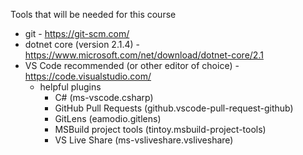 Tools that will be needed for this course
- git - https://git-scm.com/
- dotnet core (version 2.1.4) - https://www.microsoft.com/net/download/dotnet-core/2.1
- VS Code recommended (or other editor of choice) - https://code.visualstudio.com/
  - helpful plugins
    - C# (ms-vscode.csharp)
    - GitHub Pull Requests (github.vscode-pull-request-github)
    - GitLens (eamodio.gitlens)
    - MSBuild project tools (tintoy.msbuild-project-tools)
    - VS Live Share (ms-vsliveshare.vsliveshare)
